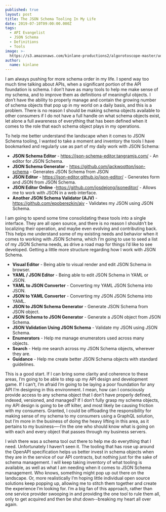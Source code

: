 ```yaml
---
published: true
layout: post
title: The JSON Schema Tooling In My Life
date: 2019-07-10T09:00:00.000Z
tags:
  - API Evangelist
  - JSON Schema
  - Definitions
  - Tools
image: >-
  https://s3.amazonaws.com/kinlane-productions2/algorotoscope-master/udnie-DSC_0033.jpg
author:
  name: kinlane
---
```

I am always pushing for more schema order in my life. I spend way too much time talking about APIs, when a significant portion of the API foundation is schema. I don’t have as many tools to help me make sense of my schema, and to improve them as definitions of meaningful objects. I don’t have the ability to properly manage and contain the growing number of schema objects that pop up in my world on a daily basis, and this is a problem. There is no reason I should be making schema objects available to other consumers if I do not have a full handle on what schema objects exist, let alone a full awareness of everything that has been defined when it comes to the role that each schema object plays in my operations.

To help me better understand the landscape when it comes to JSON Schema tooling, I wanted to take a moment and inventory the tools I have bookmarked and regularly use as part of my daily work with JSON Schema:

- **JSON Schema Editor** - https://json-schema-editor.tangramjs.com/ - An editor for JSON Schema.
- **JSON Schema Generator** - https://github.com/jackwootton/json-schema - Generates JSON Schema from JSON
- **JSON Editor** - https://json-editor.github.io/json-editor/ - Generates form and JSON from JSON Schema.
- **JSON Editor Online** -https://github.com/josdejong/jsoneditor/ - Allows me to work with JSON in a web interface.
- **Another JSON Schema Validator (AJV)** - https://github.com/epoberezkin/ajv - Validates my JSON using JSON Schema.

I am going to spend some time consolidating these tools into a single interface. They are all open source, and there is no reason I shouldn’t be localizing their operation, and maybe even evolving and contributing back. This helps me understand some of my existing needs and behavior when it comes to working with JSON Schema, which I’m going to use to seed a list of my JSON Schema needs, as drive a road map for things I’d like to see developed. Getting a little more structure regarding how I work with JSON Schema.

- **Visual Editor** - Being able to visual render and edit JSON Schema in browser.
- **YAML / JSON Editor** - Being able to edit JSON Schema in YAML or JSON.
- **YAML to JSON Converter** - Converting my YAML JSON Schema into JSON.
- **JSON to YAML Converter** - Converting my JSON JSON Schema into YAML.
- **JSON to JSON Schema Generator** - Generate JSON Schema from JSON object.
- **JSON Schema to JSON Generator** - Generate a JSON object from JSON Schema.
- **JSON Validation Using JSON Schema** - Validate my JSON using JSON Schema.
- **Enumerators** - Help me manage enumerators used across many objects.
- **Search** - Help me search across my JSON Schema objects, wherever they are.
- **Guidance** - Help me create better JSON Schema objects with standard guidelines.

This is a good start. If I can bring some clarity and coherence to these areas, I’m going to be able to step up my API design and development game. If I can’t, I’m afraid I’m going to be laying a poor foundation for any API I’m designing in this environment. I mean, how can I consciously provide access to any schema object that I don’t have properly defined, indexed, versioned, and managed? If I don’t fully grasp my schema objects, my API design is going to be off kilter, and most likely be causing friction with my consumers. Granted, I could be offloading the responsibility for making sense of my schema to my consumers using a GraphQL solution, but I’m more in the business of doing the heavy lifting in this area, as it pertains to my business—-I’m the one who should know what is going on with each and every object that passes through my business servers.

I wish there was a schema tool out there to help me do everything that I need. Unfortunately I haven’t seen it. The tooling that has rose up around the OpenAPI specification helps us better invest in schema objects when they are in the service of our API contracts, but nothing just for the sake of schema management. I will keep taking inventory of what tooling is available, as well as what I am needing when it comes to JSON Schema management. Who knows, something might pop up out there on the landscape. Or, more realistically I’m hoping little individual open source solutions keep popping up, allowing me to stitch them together and create the experience I’m looking for. I’m a big fan of this approach, rather than one service provider swooping in and providing the one tool to rule them all, only to get acquired and then be shut down--breaking my heart all over again.

